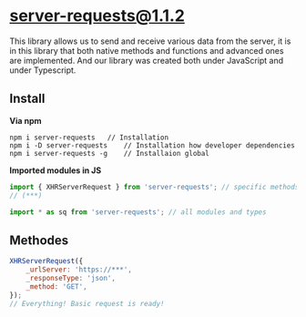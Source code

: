 # server-requests@1.1.2

This library allows us to send and receive various data from the server, it is in this library that both native methods and functions and advanced ones are implemented. And our library was created both under JavaScript and under Typescript.

## Install 

**Via npm**
```
npm i server-requests   // Installation
npm i -D server-requests    // Installation how developer dependencies
npm i server-requests -g    // Installaion global
```

**Imported modules in JS** 
```js
import { XHRServerRequest } from 'server-requests'; // specific methods
// (***)

import * as sq from 'server-requests'; // all modules and types 
```
## Methodes 

```js
XHRServerRequest({
    _urlServer: 'https://***',
    _responseType: 'json',
    _method: 'GET',
});
// Everything! Basic request is ready!
```